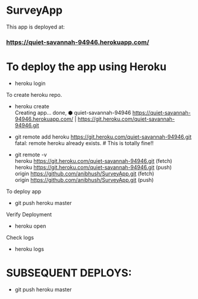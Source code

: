 # SurveyApp

This app is deployed at: <H3>https://quiet-savannah-94946.herokuapp.com/</H3>

# To deploy the app using Heroku

- heroku login

<p>
To create heroku repo.

- heroku create<BR/>
Creating app... done, ⬢ quiet-savannah-94946
https://quiet-savannah-94946.herokuapp.com/ | https://git.heroku.com/quiet-savannah-94946.git
</p>

<p>

- git remote add heroku https://git.heroku.com/quiet-savannah-94946.git <BR/>
fatal: remote heroku already exists. # This is totally fine!!
</p>

<p>

- git remote -v <BR/>
heroku https://git.heroku.com/quiet-savannah-94946.git (fetch)<BR/>
heroku https://git.heroku.com/quiet-savannah-94946.git (push)<BR/>
origin https://github.com/anibhush/SurveyApp.git (fetch)<BR/>
origin https://github.com/anibhush/SurveyApp.git (push)<BR/>
</p>

<p>
To deploy app

- git push heroku master <BR/>
</p>

<p>
Verify Deployment

- heroku open <BR/>
</p>

<p>
Check logs

- heroku logs <BR/>
</p>

# SUBSEQUENT DEPLOYS:

- git push heroku master
